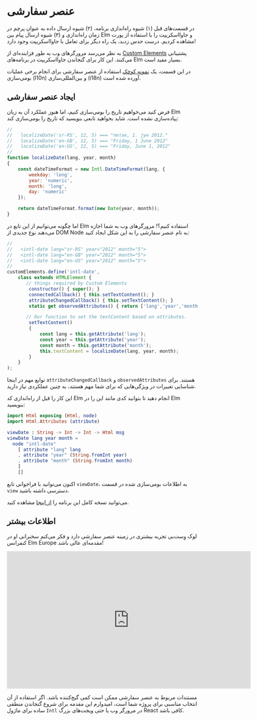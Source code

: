 # عنصر سفارشی

در قسمت‌های قبل (۱) شیوه راه‌اندازی برنامه، (۲) شیوه ارسال داده به عنوان پرچم در زمان راه‌اندازی و (۳) شیوه ارسال پیام بین Elm و جاوااسکریپت را با استفاده از پورت مشاهده کردیم. درست حدس زدید، یک راه دیگر برای تعامل با جاوااسکریپت وجود دارد!

به نظر می‌رسد مرورگرهای وب به طور فزاینده‌ای از [Custom Elements][custom-elements] پشتیبانی می‌کنند. این کار برای گنجاندن جاوااسکریپت در برنامه‌های Elm بسیار مفید است.

در این قسمت، یک [نمونه کوچک][i18n] استفاده از عنصر سفارشی برای انجام برخی عملیات بومی‌سازی (l10n) و بین‌المللی‌سازی (i18n) آورده شده است.

## ایجاد عنصر سفارشی

فرض کنید می‌خواهیم تاریخ را بومی‌سازی کنیم، اما هنوز عملکرد آن به زبان Elm پیاده‌سازی نشده است. شاید بخواهید تابعی بنویسید که تاریخ را بومی‌سازی کند:

```javascript
//
//   localizeDate('sr-RS', 12, 5) === "петак, 1. јун 2012."
//   localizeDate('en-GB', 12, 5) === "Friday, 1 June 2012"
//   localizeDate('en-US', 12, 5) === "Friday, June 1, 2012"
//
function localizeDate(lang, year, month)
{
	const dateTimeFormat = new Intl.DateTimeFormat(lang, {
		weekday: 'long',
		year: 'numeric',
		month: 'long',
		day: 'numeric'
	});

	return dateTimeFormat.format(new Date(year, month));
}
```

اما چگونه می‌توانیم از این تابع در Elm استفاده کنیم؟! مرورگرهای وب به شما اجازه می‌دهند نوع جدیدی از DOM Node به نام عنصر سفارشی را به این شکل ایجاد کنید:

```javascript
//
//   <intl-date lang="sr-RS" year="2012" month="5">
//   <intl-date lang="en-GB" year="2012" month="5">
//   <intl-date lang="en-US" year="2012" month="5">
//
customElements.define('intl-date',
	class extends HTMLElement {
       // things required by Custom Elements
		constructor() { super(); }
		connectedCallback() { this.setTextContent(); }
		attributeChangedCallback() { this.setTextContent(); }
		static get observedAttributes() { return ['lang','year','month']; }

       // Our function to set the textContent based on attributes.
		setTextContent()
		{
			const lang = this.getAttribute('lang');
			const year = this.getAttribute('year');
			const month = this.getAttribute('month');
			this.textContent = localizeDate(lang, year, month);
		}
	}
);
```

توابع مهم در اینجا `attributeChangedCallback` و `observedAttributes` هستند. برای شناسایی تغییرات در ویژگی‌هایی که برای شما مهم هستند، به چنین عملکردی نیاز دارید.

این کار را قبل از راه‌اندازی کد Elm انجام دهید تا بتوانید کدی مانند این را در Elm بنویسید:

```elm
import Html exposing (Html, node)
import Html.Attributes (attribute)

viewDate : String -> Int -> Int -> Html msg
viewDate lang year month =
  node "intl-date"
    [ attribute "lang" lang
    , attribute "year" (String.fromInt year)
    , attribute "month" (String.fromInt month)
    ]
    []
```

اکنون می‌توانید با فراخوانی تابع `viewDate`، به اطلاعات بومی‌سازی شده در قسمت `view` دسترسی داشته باشید.

می‌توانید نسخه کامل این برنامه را [از اینجا][i18n] مشاهده کنید.

## اطلاعات بیشتر

لوک وِست‌بی تجربه بیشتری در زمینه عنصر سفارشی دارد و فکر می‌کنم سخنرانی او در کنفرانس Elm Europe مقدمه‌ای عالی باشد!

<iframe width="640" height="360" src="https://www.youtube-nocookie.com/embed/tyFe9Pw6TVE?si=S-N2nz-LEaRdEfM-" title="YouTube video player" frameborder="0" allow="accelerometer; autoplay; clipboard-write; encrypted-media; gyroscope; picture-in-picture; web-share" referrerpolicy="strict-origin-when-cross-origin" allowfullscreen></iframe>

مستندات مربوط به عنصر سفارشی ممکن است کمی گیج‌کننده باشد. اگر استفاده از آن انتخاب مناسبی برای پروژه شما است، امیدوارم این مقدمه برای شروع گنجاندن منطقی ساده برای ماژول `Intl` در مرورگر وب یا حتی ویجت‌های بزرگ React کافی باشد.

[custom-elements]: https://developer.mozilla.org/en-US/docs/Web/Web_Components/Using_custom_elements
[i18n]: https://github.com/elm-community/js-integration-examples/tree/master/internationalization